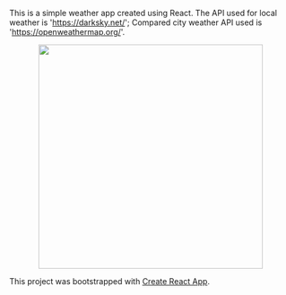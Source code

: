 
This is a simple weather app created using React. 
The API used for local weather is 'https://darksky.net/';
Compared city weather API used is 'https://openweathermap.org/'.

 <div align="center">
     <img src="/weatherapp.png" width="400px"</img> 
 </div>


This project was bootstrapped with [Create React App](https://github.com/facebook/create-react-app).

 

